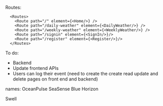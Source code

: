 Routes:

      <Routes>
        <Route path="/" element={<Home/>} />
        <Route path="/daily-weather" element={<DailyWeather/>} />
        <Route path="/weekly-weather" element={<WeeklyWeather/>} />
        <Route path="/signin" element={<SignIn/>}/>
        <Route path="/register" element={<Register/>}/>
      </Routes>


To do:
* Backend
* Update frontend APIs
* Users can log their event (need to create the create read update and delete pages on front end and backend)

names:
OceanPulse
SeaSense 
Blue Horizon 

Swell